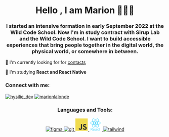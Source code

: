 <h1 align="center">Hello , I am <span color='red'>Marion</span> 👩🏻‍💻</h1>
<h3 align="center">I started an intensive formation in early September 2022 at the Wild Code School.
 Now I'm in study contract with Sirup Lab and the Wild Code School.
I want to build accessible experiences that bring people together in the digital world, the physical world, or somewhere in between. </h3>

 👀 I'm currently looking for for [contacts](https://www.linkedin.com/in/marionlalonde/)

 🌱 I'm studying **React and React Native**

<h3 align="left">Connect with me:</h3>
<p align="left">
<a href="https://twitter.com/hysilie_dev" target="blank"><img align="center" src="https://raw.githubusercontent.com/rahuldkjain/github-profile-readme-generator/master/src/images/icons/Social/twitter.svg" alt="hysilie_dev" height="30" width="40" /></a>
<a href="https://linkedin.com/in/marionlalonde" target="blank"><img align="center" src="https://raw.githubusercontent.com/rahuldkjain/github-profile-readme-generator/master/src/images/icons/Social/linked-in-alt.svg" alt="marionlalonde" height="30" width="40" /></a>
</p>

<h3 align="center">Languages and Tools:</h3>
<p align="center"> 
  <a href="https://www.figma.com/" target="_blank" rel="noreferrer"> <img src="https://www.vectorlogo.zone/logos/figma/figma-icon.svg" alt="figma" width="40" height="40"/> </a> 
  <a href="https://git-scm.com/" target="_blank" rel="noreferrer"> <img src="https://www.vectorlogo.zone/logos/git-scm/git-scm-icon.svg" alt="git" width="40" height="40"/> </a>
   <a href="https://developer.mozilla.org/en-US/docs/Web/JavaScript" target="_blank" rel="noreferrer">
  <img src="https://raw.githubusercontent.com/devicons/devicon/master/icons/javascript/javascript-original.svg" alt="javascript" width="40" height="40"/> </a>
  <a href="https://reactjs.org/" target="_blank" rel="noreferrer"> <img src="https://raw.githubusercontent.com/devicons/devicon/master/icons/react/react-original-wordmark.svg" alt="react" width="40" height="40"/> </a> 
  <a href="https://tailwindcss.com/" target="_blank" rel="noreferrer"> <img src="https://www.vectorlogo.zone/logos/tailwindcss/tailwindcss-icon.svg" alt="tailwind" width="40" height="40"/> </a> </p>

